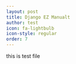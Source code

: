 ```yaml
---
layout: post
title: Django EZ Manualt
author: test
icon: fa-lightbulb
icon-style: regular
order: 7
---
```


this is test file